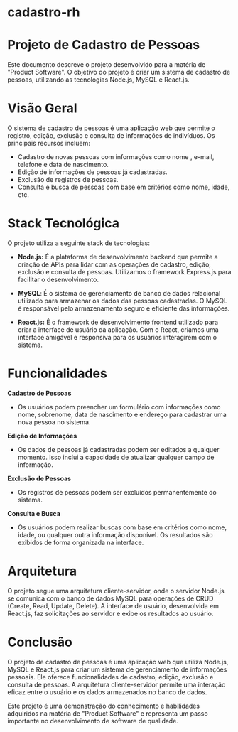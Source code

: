 # cadastro-rh
# Projeto de Cadastro de Pessoas
Este documento descreve o projeto desenvolvido para a matéria de "Product Software". O objetivo do projeto é criar um sistema de cadastro de pessoas, utilizando as tecnologias Node.js, MySQL e React.js.

# Visão Geral
O sistema de cadastro de pessoas é uma aplicação web que permite o registro, edição, exclusão e consulta de informações de indivíduos. Os principais recursos incluem:

* Cadastro de novas pessoas com informações como nome , e-mail, telefone e data de nascimento.
* Edição de informações de pessoas já cadastradas.
* Exclusão de registros de pessoas.
* Consulta e busca de pessoas com base em critérios como nome, idade, etc.
# Stack Tecnológica
O projeto utiliza a seguinte stack de tecnologias:

* **Node.js:** É a plataforma de desenvolvimento backend que permite a criação de APIs para lidar com as operações de cadastro, edição, exclusão e consulta de pessoas. Utilizamos o framework Express.js para facilitar o desenvolvimento.

* **MySQL**: É o sistema de gerenciamento de banco de dados relacional utilizado para armazenar os dados das pessoas cadastradas. O MySQL é responsável pelo armazenamento seguro e eficiente das informações.

* **React.js:** É o framework de desenvolvimento frontend utilizado para criar a interface de usuário da aplicação. Com o React, criamos uma interface amigável e responsiva para os usuários interagirem com o sistema.

# Funcionalidades

**Cadastro de Pessoas**

* Os usuários podem preencher um formulário com informações como nome, sobrenome, data de nascimento e endereço para cadastrar uma nova pessoa no sistema.

**Edição de Informações**

* Os dados de pessoas já cadastradas podem ser editados a qualquer momento. Isso inclui a capacidade de atualizar qualquer campo de informação.

**Exclusão de Pessoas**

* Os registros de pessoas podem ser excluídos permanentemente do sistema.

**Consulta e Busca**

* Os usuários podem realizar buscas com base em critérios como nome, idade, ou qualquer outra informação disponível. Os resultados são exibidos de forma organizada na interface.

# Arquitetura
O projeto segue uma arquitetura cliente-servidor, onde o servidor Node.js se comunica com o banco de dados MySQL para operações de CRUD (Create, Read, Update, Delete). A interface de usuário, desenvolvida em React.js, faz solicitações ao servidor e exibe os resultados ao usuário.

# Conclusão
O projeto de cadastro de pessoas é uma aplicação web que utiliza Node.js, MySQL e React.js para criar um sistema de gerenciamento de informações pessoais. Ele oferece funcionalidades de cadastro, edição, exclusão e consulta de pessoas. A arquitetura cliente-servidor permite uma interação eficaz entre o usuário e os dados armazenados no banco de dados.

Este projeto é uma demonstração do conhecimento e habilidades adquiridos na matéria de "Product Software" e representa um passo importante no desenvolvimento de software de qualidade.
